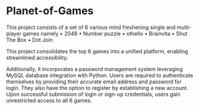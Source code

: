 # Planet-of-Games
This project consists of a set of 6 various mind freshening single and multi-player games namely 
  •	2048
  •	Number puzzle
  •	othello
  •	Brainvita
  •	Shut The Box
  •	Dot Join

This project consolidates the top 6 games into a unified platform, enabling streamlined accessibility.

Additionally, it incorporates a password management system leveraging MySQL database integration with Python. Users are required to authenticate themselves by providing their accurate email address and password for login. They also have the option to register by establishing a new account. Upon successful submission of login or sign-up credentials, users gain unrestricted access to all 6 games.
